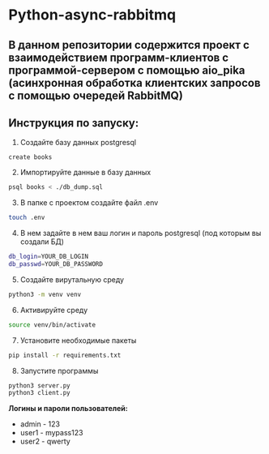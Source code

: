 # Python-async-rabbitmq

## В данном репозитории содержится проект с взаимодействием программ-клиентов с программой-сервером с помощью aio_pika (асинхронная обработка клиентских запросов с помощью очередей RabbitMQ)

## Инструкция по запуску:

1) Создайте базу данных postgresql 
```
create books
```

2) Импортируйте данные в базу данных
```bash
psql books < ./db_dump.sql
```

3) В папке с проектом создайте файл .env
```bash
touch .env
```

4) В нем задайте в нем ваш логин и пароль postgresql (под которым вы создали БД)
```bash
db_login=YOUR_DB_LOGIN
db_passwd=YOUR_DB_PASSWORD
```

5) Создайте вирутальную среду
```bash
python3 -m venv venv
```

6) Активируйте среду
```bash
source venv/bin/activate
```

7) Установите необходимые пакеты
```bash
pip install -r requirements.txt
```

8) Запустите программы
```bash
python3 server.py
python3 client.py
```

**Логины и пароли пользователей:**
* admin - 123
* user1 - mypass123
* user2 - qwerty